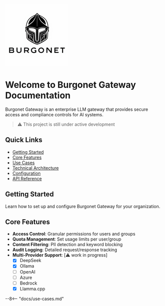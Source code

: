 ![Burgonet Gateway](images/logo_small.png)
# Welcome to Burgonet Gateway Documentation

Burgonet Gateway is an enterprise LLM gateway that provides secure access and compliance controls for AI systems.

> ⚠️ This project is still under active development

## Quick Links
- [Getting Started](#getting-started)
- [Core Features](#core-features)
- [Use Cases](#use-cases)
- [Technical Architecture](#technical-architecture)
- [Configuration](#configuration)
- [API Reference](#api-reference)

## Getting Started
Learn how to set up and configure Burgonet Gateway for your organization.

## Core Features
- **Access Control**: Granular permissions for users and groups
- **Quota Management**: Set usage limits per user/group
- **Content Filtering**: PII detection and keyword blocking
- **Audit Logging**: Detailed request/response tracking
- **Multi-Provider Support**: [⚠️ work in progress]
    - [x] DeepSeek
    - [x] Ollama
    - [ ] OpenAI
    - [ ] Azure
    - [ ] Bedrock
    - [X] Llamma.cpp

--8<-- "docs/use-cases.md"